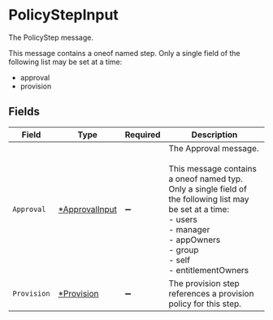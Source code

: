 # PolicyStepInput

The PolicyStep message.

This message contains a oneof named step. Only a single field of the following list may be set at a time:
  - approval
  - provision



## Fields

| Field                                                                                                                                                                                                         | Type                                                                                                                                                                                                          | Required                                                                                                                                                                                                      | Description                                                                                                                                                                                                   |
| ------------------------------------------------------------------------------------------------------------------------------------------------------------------------------------------------------------- | ------------------------------------------------------------------------------------------------------------------------------------------------------------------------------------------------------------- | ------------------------------------------------------------------------------------------------------------------------------------------------------------------------------------------------------------- | ------------------------------------------------------------------------------------------------------------------------------------------------------------------------------------------------------------- |
| `Approval`                                                                                                                                                                                                    | [*ApprovalInput](../../models/shared/approvalinput.md)                                                                                                                                                        | :heavy_minus_sign:                                                                                                                                                                                            | The Approval message.<br/><br/>This message contains a oneof named typ. Only a single field of the following list may be set at a time:<br/>  - users<br/>  - manager<br/>  - appOwners<br/>  - group<br/>  - self<br/>  - entitlementOwners<br/> |
| `Provision`                                                                                                                                                                                                   | [*Provision](../../models/shared/provision.md)                                                                                                                                                                | :heavy_minus_sign:                                                                                                                                                                                            |  The provision step references a provision policy for this step.<br/>                                                                                                                                         |